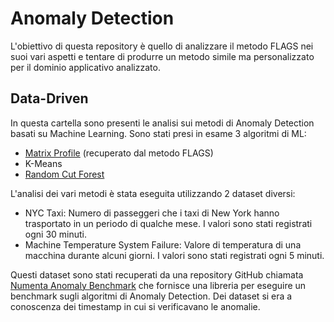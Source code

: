 # Anomaly Detection

L'obiettivo di questa repository è quello di analizzare il metodo FLAGS nei suoi vari aspetti e tentare di produrre un metodo simile ma personalizzato per il dominio applicativo analizzato.

## Data-Driven
In questa cartella sono presenti le analisi sui metodi di Anomaly Detection basati su Machine Learning.
Sono stati presi in esame 3 algoritmi di ML:
- [Matrix Profile](https://matrixprofile.docs.matrixprofile.org/index.html) (recuperato dal metodo FLAGS)
- K-Means
- [Random Cut Forest](https://klabum.github.io/rrcf/)

L'analisi dei vari metodi è stata eseguita utilizzando 2 dataset diversi:
- NYC Taxi: Numero di passeggeri che i taxi di New York hanno trasportato in un periodo di qualche mese. I valori sono stati registrati ogni 30 minuti.
- Machine Temperature System Failure: Valore di temperatura di una macchina durante alcuni giorni. I valori sono stati registrati ogni 5 minuti.

Questi dataset sono stati recuperati da una repository GitHub chiamata [Numenta Anomaly Benchmark](https://github.com/numenta/NAB) che fornisce una libreria per eseguire un benchmark sugli algoritmi di Anomaly Detection.
Dei dataset si era a conoscenza dei timestamp in cui si verificavano le anomalie.